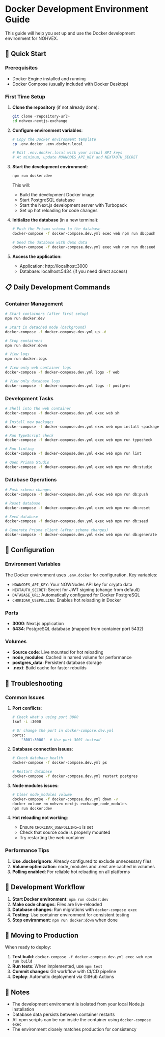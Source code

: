 # Docker Development Environment Guide

This guide will help you set up and use the Docker development environment for NOHVEX.

## 🚀 Quick Start

### Prerequisites

- Docker Engine installed and running
- Docker Compose (usually included with Docker Desktop)

### First Time Setup

1. **Clone the repository** (if not already done):

   ```bash
   git clone <repository-url>
   cd nohvex-nextjs-exchange
   ```

2. **Configure environment variables**:

   ```bash
   # Copy the Docker environment template
   cp .env.docker .env.docker.local

   # Edit .env.docker.local with your actual API keys
   # At minimum, update NOWNODES_API_KEY and NEXTAUTH_SECRET
   ```

3. **Start the development environment**:

   ```bash
   npm run docker:dev
   ```

   This will:

   - Build the development Docker image
   - Start PostgreSQL database
   - Start the Next.js development server with Turbopack
   - Set up hot reloading for code changes

4. **Initialize the database** (in a new terminal):

   ```bash
   # Push the Prisma schema to the database
   docker-compose -f docker-compose.dev.yml exec web npm run db:push

   # Seed the database with demo data
   docker-compose -f docker-compose.dev.yml exec web npm run db:seed
   ```

5. **Access the application**:
   - Application: http://localhost:3000
   - Database: localhost:5434 (if you need direct access)

## 📋 Daily Development Commands

### Container Management

```bash
# Start containers (after first setup)
npm run docker:dev

# Start in detached mode (background)
docker-compose -f docker-compose.dev.yml up -d

# Stop containers
npm run docker:down

# View logs
npm run docker:logs

# View only web container logs
docker-compose -f docker-compose.dev.yml logs -f web

# View only database logs
docker-compose -f docker-compose.dev.yml logs -f postgres
```

### Development Tasks

```bash
# Shell into the web container
docker-compose -f docker-compose.dev.yml exec web sh

# Install new packages
docker-compose -f docker-compose.dev.yml exec web npm install <package-name>

# Run TypeScript check
docker-compose -f docker-compose.dev.yml exec web npm run typecheck

# Run linting
docker-compose -f docker-compose.dev.yml exec web npm run lint

# Open Prisma Studio
docker-compose -f docker-compose.dev.yml exec web npm run db:studio
```

### Database Operations

```bash
# Push schema changes
docker-compose -f docker-compose.dev.yml exec web npm run db:push

# Reset database
docker-compose -f docker-compose.dev.yml exec web npm run db:reset

# Seed database
docker-compose -f docker-compose.dev.yml exec web npm run db:seed

# Generate Prisma client (after schema changes)
docker-compose -f docker-compose.dev.yml exec web npm run db:generate
```

## 🔧 Configuration

### Environment Variables

The Docker environment uses `.env.docker` for configuration. Key variables:

- `NOWNODES_API_KEY`: Your NOWNodes API key for crypto data
- `NEXTAUTH_SECRET`: Secret for JWT signing (change from default)
- `DATABASE_URL`: Automatically configured for Docker PostgreSQL
- `CHOKIDAR_USEPOLLING`: Enables hot reloading in Docker

### Ports

- **3000**: Next.js application
- **5434**: PostgreSQL database (mapped from container port 5432)

### Volumes

- **Source code**: Live mounted for hot reloading
- **node_modules**: Cached in named volume for performance
- **postgres_data**: Persistent database storage
- **.next**: Build cache for faster rebuilds

## 🐛 Troubleshooting

### Common Issues

1. **Port conflicts**:

   ```bash
   # Check what's using port 3000
   lsof -i :3000

   # Or change the port in docker-compose.dev.yml
   ports:
     - "3001:3000"  # Use port 3001 instead
   ```

2. **Database connection issues**:

   ```bash
   # Check database health
   docker-compose -f docker-compose.dev.yml ps

   # Restart database
   docker-compose -f docker-compose.dev.yml restart postgres
   ```

3. **Node modules issues**:

   ```bash
   # Clear node_modules volume
   docker-compose -f docker-compose.dev.yml down -v
   docker volume rm nohvex-nextjs-exchange_node_modules
   npm run docker:dev
   ```

4. **Hot reloading not working**:
   - Ensure `CHOKIDAR_USEPOLLING=1` is set
   - Check that source code is properly mounted
   - Try restarting the web container

### Performance Tips

1. **Use .dockerignore**: Already configured to exclude unnecessary files
2. **Volume optimization**: node_modules and .next are cached in volumes
3. **Polling enabled**: For reliable hot reloading on all platforms

## 🔄 Development Workflow

1. **Start Docker environment**: `npm run docker:dev`
2. **Make code changes**: Files are live-reloaded
3. **Database changes**: Run migrations with `docker-compose exec`
4. **Testing**: Use container environment for consistent testing
5. **Stop environment**: `npm run docker:down` when done

## 🚀 Moving to Production

When ready to deploy:

1. **Test build**: `docker-compose -f docker-compose.dev.yml exec web npm run build`
2. **Run tests**: When implemented, use `npm test`
3. **Commit changes**: Git workflow with CI/CD pipeline
4. **Deploy**: Automatic deployment via GitHub Actions

## 📝 Notes

- The development environment is isolated from your local Node.js installation
- Database data persists between container restarts
- All npm scripts can be run inside the container using `docker-compose exec`
- The environment closely matches production for consistency
